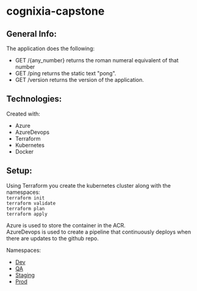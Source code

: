 # cognixia-capstone

## General Info:

The application does the following: 
* GET /{any_number} returns the roman numeral equivalent of that number
* GET /ping returns the static text "pong".
* GET /version returns the version of the application.


## Technologies:

Created with:
* Azure
* AzureDevops
* Terraform
* Kubernetes
* Docker

## Setup:

Using Terraform you create the kubernetes cluster along with the namespaces: <br/>
`terraform init`<br/>
`terraform validate`<br/>
`terraform plan`<br/>
`terraform apply`<br/>

Azure is used to store the container in the ACR. <br/>
AzureDevops is used to create a pipeline that continuously deploys when there are updates to the github repo.


Namespaces:
* [Dev](http://20.118.17.30/ping)
* [QA](http://20.236.242.139/ping)
* [Staging](http://20.236.242.185/ping)
* [Prod](http://20.236.243.35/ping)
